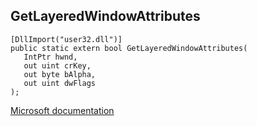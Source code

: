 ## GetLayeredWindowAttributes

```
[DllImport("user32.dll")]
public static extern bool GetLayeredWindowAttributes(
   IntPtr hwnd,
   out uint crKey,
   out byte bAlpha,
   out uint dwFlags
);
```

[Microsoft documentation](https://docs.microsoft.com/en-us/windows/win32/api/winuser/nf-winuser-getlayeredwindowattributes)
